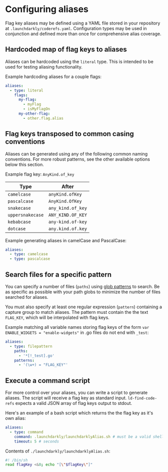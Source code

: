 # Configuring aliases

Flag key aliases may be defined using a YAML file stored in your repository at `.launchdarkly/coderefs.yaml`. Configuration types may be used in conjunction and defined more than once for comprehensive alias coverage.

## Hardcoded map of flag keys to aliases

Aliases can be hardcoded using the `literal` type. This is intended to be used for testing aliasing functionality.

Example hardcoding aliases for a couple flags:

```yaml
aliases:
  - type: literal
    flags:
      my-flag:
        - myFlag
        - isMyFlagOn
      my-other-flag:
        - other.flag.alias
```

## Flag keys transposed to common casing conventions

Aliases can be generated using any of the following common naming conventions. For more robust patterns, see the other available options below this section.

Example flag key: `AnyKind.of_key`

| Type             | After             |
|------------------|-------------------|
| `camelcase`      | `anyKind.ofKey`   |
| `pascalcase`     | `AnyKind.OfKey`   |
| `snakecase`      | `any_kind.of_key` |
| `uppersnakecase` | `ANY_KIND.OF_KEY` |
| `kebabcase`      | `any-kind.of-key` |
| `dotcase`        | `any.kind.of.key` |

Example generating aliases in camelCase and PascalCase:

```yaml
aliases:
  - type: camelcase
  - type: pascalcase
```

## Search files for a specific pattern

You can specify a number of files (`paths`) using [glob patterns](https://en.wikipedia.org/wiki/Glob_(programming)) to search. Be as specific as possible with your path globs to minimize the number of files searched for aliases.

You must also specify at least one regular expression (`pattern`) containing a capture group to match aliases. The pattern must contain the the text `FLAG_KEY`, which will be interpolated with flag keys.

Example matching all variable names storing flag keys of the form `var ENABLE_WIDGETS = "enable-widgets"` in .go files do not end with `_test`:

```yaml
aliases:
  - type: filepattern
    paths:
      - '*[!_test].go'
    patterns: 
      - '(\w+) = "FLAG_KEY"'
```

## Execute a command script

For more control over your aliases, you can write a script to generate aliases. The script will receive a flag key as standard input. `ld-find-code-refs` expects a valid JSON array of flag keys output to stdout.

Here's an example of a bash script which returns the the flag key as it's own alias:

```yaml
aliases:
  - type: command
    command: .launchdarkly/launchdarklyAlias.sh # must be a valid shell command.
    timeout: 5 # seconds
```

Contents of `./launchdarkly/launchdarklyAlias.sh`:

```sh
#! /bin/sh
read flagKey <&0; echo "[\"$flagKey\"]"
```
